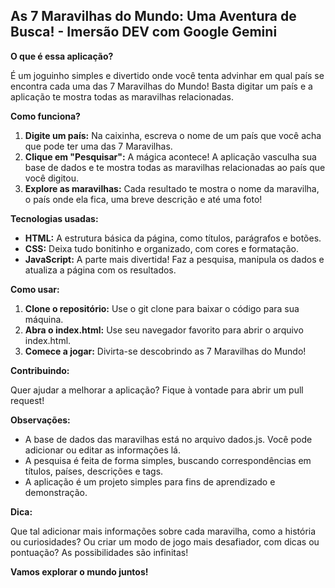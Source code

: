## As 7 Maravilhas do Mundo: Uma Aventura de Busca!  - Imersão DEV com Google Gemini

**O que é essa aplicação?**

É um joguinho simples e divertido onde você tenta advinhar em qual país se encontra cada uma das 7 Maravilhas do Mundo! Basta digitar um país e a aplicação te mostra todas as maravilhas relacionadas. 

**Como funciona?**

1. **Digite um país:** Na caixinha, escreva o nome de um país que você acha que pode ter uma das 7 Maravilhas.
2. **Clique em "Pesquisar":** A mágica acontece! A aplicação vasculha sua base de dados e te mostra todas as maravilhas relacionadas ao país que você digitou.
3. **Explore as maravilhas:** Cada resultado te mostra o nome da maravilha, o país onde ela fica, uma breve descrição e até uma foto! 

**Tecnologias usadas:**

* **HTML:** A estrutura básica da página, como títulos, parágrafos e botões.
* **CSS:** Deixa tudo bonitinho e organizado, com cores e formatação.
* **JavaScript:** A parte mais divertida! Faz a pesquisa, manipula os dados e atualiza a página com os resultados.

**Como usar:**

1. **Clone o repositório:** Use o git clone para baixar o código para sua máquina.
2. **Abra o index.html:** Use seu navegador favorito para abrir o arquivo index.html.
3. **Comece a jogar:** Divirta-se descobrindo as 7 Maravilhas do Mundo!

**Contribuindo:**

Quer ajudar a melhorar a aplicação? Fique à vontade para abrir um pull request! 

**Observações:**

* A base de dados das maravilhas está no arquivo dados.js. Você pode adicionar ou editar as informações lá.
* A pesquisa é feita de forma simples, buscando correspondências em títulos, países, descrições e tags. 
* A aplicação é um projeto simples para fins de aprendizado e demonstração.

**Dica:**

Que tal adicionar mais informações sobre cada maravilha, como a história ou curiosidades? Ou criar um modo de jogo mais desafiador, com dicas ou pontuação? As possibilidades são infinitas!

**Vamos explorar o mundo juntos!**
